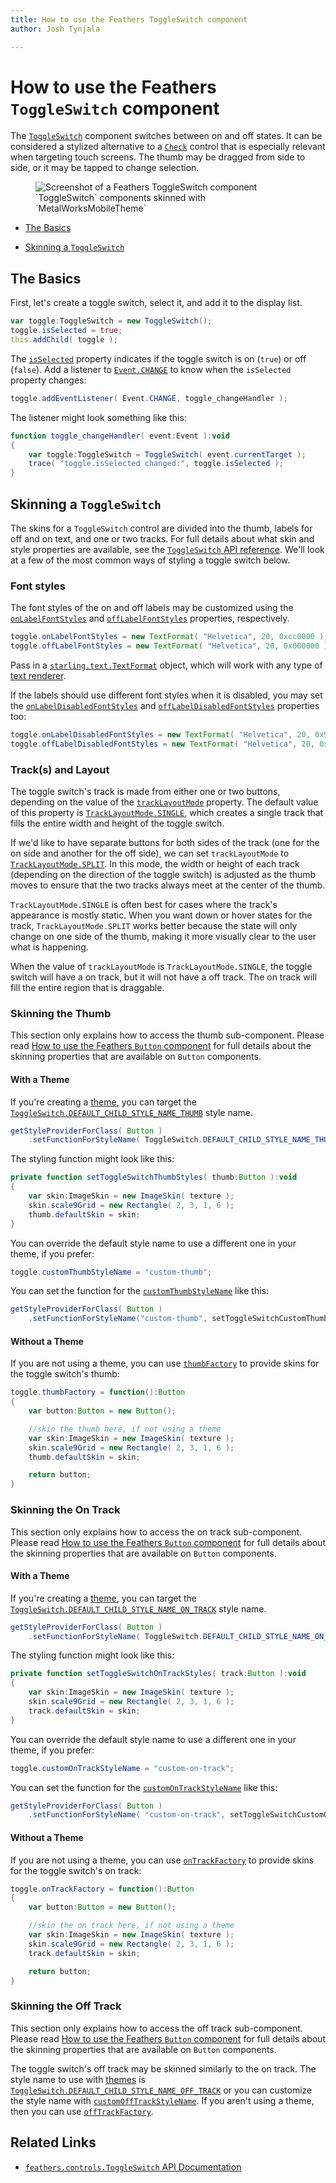 ```yaml
---
title: How to use the Feathers ToggleSwitch component  
author: Josh Tynjala

---
```

# How to use the Feathers `ToggleSwitch` component

The [`ToggleSwitch`](../api-reference/feathers/controls/ToggleSwitch.html) component switches between on and off states. It can be considered a stylized alternative to a [`Check`](check.html) control that is especially relevant when targeting touch screens. The thumb may be dragged from side to side, or it may be tapped to change selection.

<figure>
<img src="images/toggle-switch.png" srcset="images/toggle-switch@2x.png 2x" alt="Screenshot of a Feathers ToggleSwitch component" />
<figcaption>`ToggleSwitch` components skinned with `MetalWorksMobileTheme`</figcaption>
</figure>

-   [The Basics](#the-basics)

-   [Skinning a `ToggleSwitch`](#skinning-a-toggleswitch)

## The Basics

First, let's create a toggle switch, select it, and add it to the display list.

``` actionscript
var toggle:ToggleSwitch = new ToggleSwitch();
toggle.isSelected = true;
this.addChild( toggle );
```

The [`isSelected`](../api-reference/feathers/controls/ToggleSwitch.html#isSelected) property indicates if the toggle switch is on (`true`) or off (`false`). Add a listener to [`Event.CHANGE`](../api-reference/feathers/controls/ToggleSwitch.html#event:change) to know when the `isSelected` property changes:

``` actionscript
toggle.addEventListener( Event.CHANGE, toggle_changeHandler );
```

The listener might look something like this:

``` actionscript
function toggle_changeHandler( event:Event ):void
{
    var toggle:ToggleSwitch = ToggleSwitch( event.currentTarget );
    trace( "toggle.isSelected changed:", toggle.isSelected );
}
```

## Skinning a `ToggleSwitch`

The skins for a `ToggleSwitch` control are divided into the thumb, labels for off and on text, and one or two tracks. For full details about what skin and style properties are available, see the [`ToggleSwitch` API reference](../api-reference/feathers/controls/ToggleSwitch.html). We'll look at a few of the most common ways of styling a toggle switch below.

### Font styles

The font styles of the on and off labels may be customized using the [`onLabelFontStyles`](../api-reference/feathers/controls/ToggleSwitch.html#onLabelFontStyles) and [`offLabelFontStyles`](../api-reference/feathers/controls/ToggleSwitch.html#offLabelFontStyles) properties, respectively.

``` actionscript
toggle.onLabelFontStyles = new TextFormat( "Helvetica", 20, 0xcc0000 );
toggle.offLabelFontStyles = new TextFormat( "Helvetica", 20, 0x000000 );
```

Pass in a [`starling.text.TextFormat`](http://doc.starling-framework.org/current/starling/text/TextFormat.html) object, which will work with any type of [text renderer](text-renderers.html).

If the labels should use different font styles when it is disabled, you may set the [`onLabelDisabledFontStyles`](../api-reference/feathers/controls/ToggleSwitch.html#onLabelDisabledFontStyles) and [`offLabelDisabledFontStyles`](../api-reference/feathers/controls/ToggleSwitch.html#offLabelDisabledFontStyles) properties too:

``` actionscript
toggle.onLabelDisabledFontStyles = new TextFormat( "Helvetica", 20, 0x9a9a9a );
toggle.offLabelDisabledFontStyles = new TextFormat( "Helvetica", 20, 0x9a9a9a );
```

### Track(s) and Layout

The toggle switch's track is made from either one or two buttons, depending on the value of the [`trackLayoutMode`](../api-reference/feathers/controls/ToggleSwitch.html#trackLayoutMode) property. The default value of this property is [`TrackLayoutMode.SINGLE`](../api-reference/feathers/controls/TrackLayoutMode.html#SINGLE), which creates a single track that fills the entire width and height of the toggle switch.

If we'd like to have separate buttons for both sides of the track (one for the on side and another for the off side), we can set `trackLayoutMode` to [`TrackLayoutMode.SPLIT`](../api-reference/feathers/controls/TrackLayoutMode.html#SPLIT). In this mode, the width or height of each track (depending on the direction of the toggle switch) is adjusted as the thumb moves to ensure that the two tracks always meet at the center of the thumb.

`TrackLayoutMode.SINGLE` is often best for cases where the track's appearance is mostly static. When you want down or hover states for the track, `TrackLayoutMode.SPLIT` works better because the state will only change on one side of the thumb, making it more visually clear to the user what is happening.

When the value of `trackLayoutMode` is `TrackLayoutMode.SINGLE`, the toggle switch will have a on track, but it will not have a off track. The on track will fill the entire region that is draggable.

### Skinning the Thumb

This section only explains how to access the thumb sub-component. Please read [How to use the Feathers `Button` component](button.html) for full details about the skinning properties that are available on `Button` components.

#### With a Theme

If you're creating a [theme](themes.html), you can target the [`ToggleSwitch.DEFAULT_CHILD_STYLE_NAME_THUMB`](../api-reference/feathers/controls/ToggleSwitch.html#DEFAULT_CHILD_STYLE_NAME_THUMB) style name.

``` actionscript
getStyleProviderForClass( Button )
    .setFunctionForStyleName( ToggleSwitch.DEFAULT_CHILD_STYLE_NAME_THUMB, setToggleSwitchThumbStyles );
```

The styling function might look like this:

``` actionscript
private function setToggleSwitchThumbStyles( thumb:Button ):void
{
    var skin:ImageSkin = new ImageSkin( texture );
    skin.scale9Grid = new Rectangle( 2, 3, 1, 6 );
    thumb.defaultSkin = skin;
}
```

You can override the default style name to use a different one in your theme, if you prefer:

``` actionscript
toggle.customThumbStyleName = "custom-thumb";
```

You can set the function for the [`customThumbStyleName`](../api-reference/feathers/controls/ToggleSwitch.html#customThumbStyleName) like this:

``` actionscript
getStyleProviderForClass( Button )
    .setFunctionForStyleName("custom-thumb", setToggleSwitchCustomThumbStyles );
```

#### Without a Theme

If you are not using a theme, you can use [`thumbFactory`](../api-reference/feathers/controls/ToggleSwitch.html#thumbFactory) to provide skins for the toggle switch's thumb:

``` actionscript
toggle.thumbFactory = function():Button
{
    var button:Button = new Button();

    //skin the thumb here, if not using a theme
    var skin:ImageSkin = new ImageSkin( texture );
    skin.scale9Grid = new Rectangle( 2, 3, 1, 6 );
    thumb.defaultSkin = skin;

    return button;
}
```

### Skinning the On Track

This section only explains how to access the on track sub-component. Please read [How to use the Feathers `Button` component](button.html) for full details about the skinning properties that are available on `Button` components.

#### With a Theme

If you're creating a [theme](themes.html), you can target the [`ToggleSwitch.DEFAULT_CHILD_STYLE_NAME_ON_TRACK`](../api-reference/feathers/controls/ToggleSwitch.html#DEFAULT_CHILD_STYLE_NAME_ON_TRACK) style name.

``` actionscript
getStyleProviderForClass( Button )
    .setFunctionForStyleName( ToggleSwitch.DEFAULT_CHILD_STYLE_NAME_ON_TRACK, setToggleSwitchOnTrackStyles );
```

The styling function might look like this:

``` actionscript
private function setToggleSwitchOnTrackStyles( track:Button ):void
{
    var skin:ImageSkin = new ImageSkin( texture );
    skin.scale9Grid = new Rectangle( 2, 3, 1, 6 );
    track.defaultSkin = skin;
}
```

You can override the default style name to use a different one in your theme, if you prefer:

``` actionscript
toggle.customOnTrackStyleName = "custom-on-track";
```

You can set the function for the [`customOnTrackStyleName`](../api-reference/feathers/controls/ToggleSwitch.html#customOnTrackStyleName) like this:

``` actionscript
getStyleProviderForClass( Button )
    .setFunctionForStyleName( "custom-on-track", setToggleSwitchCustomOnTrackStyles );
```

#### Without a Theme

If you are not using a theme, you can use [`onTrackFactory`](../api-reference/feathers/controls/ToggleSwitch.html#onTrackFactory) to provide skins for the toggle switch's on track:

``` actionscript
toggle.onTrackFactory = function():Button
{
    var button:Button = new Button();

    //skin the on track here, if not using a theme
    var skin:ImageSkin = new ImageSkin( texture );
    skin.scale9Grid = new Rectangle( 2, 3, 1, 6 );
    track.defaultSkin = skin;

    return button;
}
```

### Skinning the Off Track

This section only explains how to access the off track sub-component. Please read [How to use the Feathers `Button` component](button.html) for full details about the skinning properties that are available on `Button` components.

The toggle switch's off track may be skinned similarly to the on track. The style name to use with [themes](themes.html) is [`ToggleSwitch.DEFAULT_CHILD_STYLE_NAME_OFF_TRACK`](../api-reference/feathers/controls/ToggleSwitch.html#DEFAULT_CHILD_STYLE_NAME_OFF_TRACK) or you can customize the style name with [`customOffTrackStyleName`](../api-reference/feathers/controls/ToggleSwitch.html#customOffTrackStyleName). If you aren't using a theme, then you can use [`offTrackFactory`](../api-reference/feathers/controls/ToggleSwitch.html#offTrackFactory).

## Related Links

-   [`feathers.controls.ToggleSwitch` API Documentation](../api-reference/feathers/controls/ToggleSwitch.html)